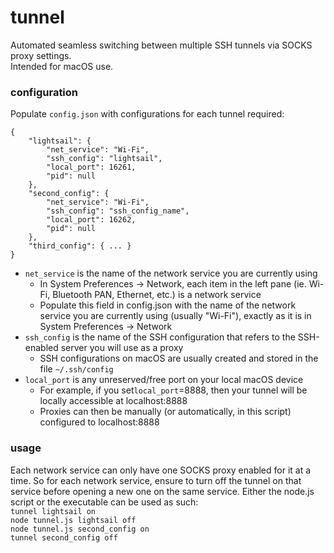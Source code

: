# tunnel

Automated seamless switching between multiple SSH tunnels via SOCKS proxy settings.  
 Intended for macOS use.

### configuration

Populate `config.json` with configurations for each tunnel required:

```
{
    "lightsail": {
        "net_service": "Wi-Fi",
        "ssh_config": "lightsail",
        "local_port": 16261,
        "pid": null
    },
    "second_config": {
        "net_service": "Wi-Fi",
        "ssh_config": "ssh_config_name",
        "local_port": 16262,
        "pid": null
    },
    "third_config": { ... }
}

```

-   `net_service` is the name of the network service you are currently using
    -   In System Preferences -> Network, each item in the left pane (ie. Wi-Fi, Bluetooth PAN, Ethernet, etc.) is a network service
    -   Populate this field in config.json with the name of the network service you are currently using (usually "Wi-Fi"), exactly as it is in System Preferences -> Network
-   `ssh_config` is the name of the SSH configuration that refers to the SSH-enabled server you will use as a proxy
    -   SSH configurations on macOS are usually created and stored in the file `~/.ssh/config`
-   `local_port` is any unreserved/free port on your local macOS device
    -   For example, if you set`local_port`=8888, then your tunnel will be locally accessible at localhost:8888
    -   Proxies can then be manually (or automatically, in this script) configured to localhost:8888

### usage

Each network service can only have one SOCKS proxy enabled for it at a time.
So for each network service, ensure to turn off the tunnel on that service before opening a new one on the same service.
Either the node.js script or the executable can be used as such:  
`tunnel lightsail on`  
`node tunnel.js lightsail off`  
`node tunnel.js second_config on`  
`tunnel second_config off`  

